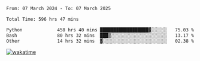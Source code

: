 <!--START_SECTION:waka-->

```txt
From: 07 March 2024 - To: 07 March 2025

Total Time: 596 hrs 47 mins

Python             458 hrs 40 mins ██████████████████▓░░░░░░   75.03 %
Bash               80 hrs 32 mins  ███▒░░░░░░░░░░░░░░░░░░░░░   13.17 %
Other              14 hrs 32 mins  ▓░░░░░░░░░░░░░░░░░░░░░░░░   02.38 %
```

<!--END_SECTION:waka-->
[![wakatime](https://wakatime.com/badge/user/5f89a63a-5294-4958-ad30-2b3455e63f2a.svg)](https://wakatime.com/@5f89a63a-5294-4958-ad30-2b3455e63f2a)
